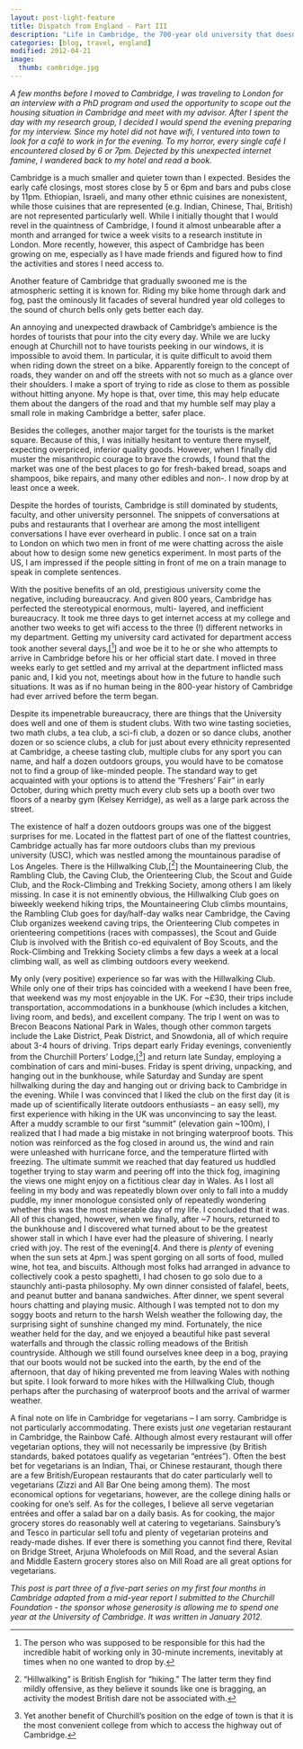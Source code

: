 ```yaml
---
layout: post-light-feature
title: Dispatch from England - Part III
description: "Life in Cambridge, the 700-year old university that doesn't look a day over 600."
categories: [blog, travel, england]
modified: 2012-04-21
image:
  thumb: cambridge.jpg
---
```

*A few months before I moved to Cambridge, I was traveling to London for an interview with a PhD program and used the opportunity to scope out the housing situation in Cambridge and meet with my advisor. After I spent the day with my research group, I decided I would spend the evening preparing for my interview. Since my hotel did not have wifi, I ventured into town to look for a café to work in for the evening. To my horror, every single café I encountered closed by 6 or 7pm. Dejected by this unexpected internet famine, I wandered back to my hotel and read a book.*

Cambridge is a much smaller and quieter town than I expected. Besides the early café closings, most stores close by 5 or 6pm and bars and pubs close by 11pm. Ethiopian, Israeli, and many other ethnic cuisines are nonexistent, while those cuisines that are represented (e.g. Indian, Chinese, Thai, British) are not represented particularly well. While I initially thought that I would revel in the quaintness of Cambridge, I found it almost unbearable after a month and arranged for twice a week visits to a research institute in London. More recently, however, this aspect of Cambridge has been growing on me, especially as I have made friends and figured how to find the activities and stores I need access to.

Another feature of Cambridge that gradually swooned me is the atmospheric setting it is known for. Riding my bike home through dark and fog, past the ominously lit facades of several hundred year old colleges to the sound of church bells only gets better each day.

An annoying and unexpected drawback of Cambridge’s ambience is the hordes of tourists that pour into the city every day. While we are lucky enough at Churchill not to have tourists peeking in our windows, it is impossible to avoid them. In particular, it is quite difficult to avoid them when riding down the street on a bike. Apparently foreign to the concept of roads, they wander on and off the streets with not so much as a glance over their shoulders. I make a sport of trying to ride as close to them as possible without hitting anyone. My hope is that, over time, this may help educate them about the dangers of the road and that my humble self may play a small role in making Cambridge a better, safer place.

Besides the colleges, another major target for the tourists is the market square. Because of this, I was initially hesitant to venture there myself, expecting overpriced, inferior quality goods. However, when I finally did muster the misanthropic courage to brave the crowds, I found that the market was one of the best places to go for fresh-baked bread, soaps and shampoos, bike repairs, and many other edibles and non-. I now drop by at least once a week.

Despite the hordes of tourists, Cambridge is still dominated by students, faculty, and other university personnel. The snippets of conversations at pubs and restaurants that I overhear are among the most intelligent conversations I have ever overheard in public. I once sat on a train to London on which two men in front of me were chatting across the aisle about how to design some new genetics experiment. In most parts of the US, I am impressed if the people sitting in front of me on a train manage to speak in complete sentences.

With the positive benefits of an old, prestigious university come the negative, including bureaucracy. And given 800 years, Cambridge has perfected the stereotypical enormous, multi- layered, and inefficient bureaucracy. It took me three days to get internet access at my college and another two weeks to get wifi access to the three (!) different networks in my department. Getting my university card activated for department access took another several days,[[^1]] and woe be it to he or she who attempts to arrive in Cambridge before his or her official start date. I moved in three weeks early to get settled and my arrival at the department inflicted mass panic and, I kid you not, meetings about how in the future to handle such situations. It was as if no human being in the 800-year history of Cambridge had ever arrived before the term began.

Despite its impenetrable bureaucracy, there are things that the University does well and one of them is student clubs. With two wine tasting societies, two math clubs, a tea club, a sci-fi club, a dozen or so dance clubs, another dozen or so science clubs, a club for just about every ethnicity represented at Cambridge, a cheese tasting club, multiple clubs for any sport you can name, and half a dozen outdoors groups, you would have to be comatose not to find a group of like-minded people. The standard way to get acquainted with your options is to attend the “Freshers’ Fair” in early October, during which pretty much every club sets up a booth over two floors of a nearby gym (Kelsey Kerridge), as well as a large park across the street.

The existence of half a dozen outdoors groups was one of the biggest surprises for me. Located in the flattest part of one of the flattest countries, Cambridge actually has far more outdoors clubs than my previous university (USC), which was nestled among the mountainous paradise of Los Angeles. There is the Hillwalking Club,[[^2]] the Mountaineering Club, the Rambling Club, the Caving Club, the Orienteering Club, the Scout and Guide Club, and the Rock-Climbing and Trekking Society, among others I am likely missing. In case it is not eminently obvious, the Hillwalking Club goes on biweekly weekend hiking trips, the Mountaineering Club climbs mountains, the Rambling Club goes for day/half-day walks near Cambridge, the Caving Club organizes weekend caving trips, the Orienteering Club competes in orienteering competitions (races with compasses), the Scout and Guide Club is involved with the British co-ed equivalent of Boy Scouts, and the Rock-Climbing and Trekking Society climbs a few days a week at a local climbing wall, as well as climbing outdoors every weekend.

My only (very positive) experience so far was with the Hillwalking Club. While only one of their trips has coincided with a weekend I have been free, that weekend was my most enjoyable in the UK. For ~£30, their trips include transportation, accommodations in a bunkhouse (which includes a kitchen, living room, and beds), and excellent company. The trip I went on was to Brecon Beacons National Park in Wales, though other common targets include the Lake District, Peak District, and Snowdonia, all of which require about 3-4 hours of driving. Trips depart early Friday evenings, conveniently from the Churchill Porters’ Lodge,[[^3]] and return late Sunday, employing a combination of cars and mini-buses. Friday is spent driving, unpacking, and hanging out in the bunkhouse, while Saturday and Sunday are spent hillwalking during the day and hanging out or driving back to Cambridge in the evening. While I was convinced that I liked the club on the first day (it is made up of scientifically literate outdoors enthusiasts – an easy sell), my first experience with hiking in the UK was unconvincing to say the least. After a muddy scramble to our first “summit” (elevation gain ~100m), I realized that I had made a big mistake in not bringing waterproof boots. This notion was reinforced as the fog closed in around us, the wind and rain were unleashed with hurricane force, and the temperature flirted with freezing. The ultimate summit we reached that day featured us huddled together trying to stay warm and peering off into the thick fog, imagining the views one might enjoy on a fictitious clear day in Wales. As I lost all feeling in my body and was repeatedly blown over only to fall into a muddy puddle, my inner monologue consisted only of repeatedly wondering whether this was the most miserable day of my life. I concluded that it was. All of this changed, however, when we finally, after ~7 hours, returned to the bunkhouse and I discovered what turned about to be the greatest shower stall in which I have ever had the pleasure of shivering. I nearly cried with joy. The rest of the evening[4. And there is <em>plenty</em> of evening when the sun sets at 4pm.] was spent gorging on all sorts of food, mulled wine, hot tea, and biscuits. Although most folks had arranged in advance to collectively cook a pesto spaghetti, I had chosen to go solo due to a staunchly anti-pasta philosophy. My own dinner consisted of falafel, beets, and peanut butter and banana sandwiches. After dinner, we spent several hours chatting and playing music. Although I was tempted not to don my soggy boots and return to the harsh Welsh weather the following day, the surprising sight of sunshine changed my mind. Fortunately, the nice weather held for the day, and we enjoyed a beautiful hike past several waterfalls and through the classic rolling meadows of the British countryside. Although we still found ourselves knee deep in a bog, praying that our boots would not be sucked into the earth, by the end of the afternoon, that day of hiking prevented me from leaving Wales with nothing but spite. I look forward to more hikes with the Hillwalking Club, though perhaps after the purchasing of waterproof boots and the arrival of warmer weather.

A final note on life in Cambridge for vegetarians – I am sorry. Cambridge is not particularly accommodating. There exists just <em>one</em> vegetarian restaurant in Cambridge, the Rainbow Café. Although almost every restaurant will offer vegetarian options, they will not necessarily be impressive (by British standards, baked potatoes qualify as vegetarian “entrées”). Often the best bet for vegetarians is an Indian, Thai, or Chinese restaurant, though there are a few British/European restaurants that do cater particularly well to vegetarians (Zizzi and All Bar One being among them). The most economical options for vegetarians, however, are the college dining halls or cooking for one’s self. As for the colleges, I believe all serve vegetarian entrées and offer a salad bar on a daily basis. As for cooking, the major grocery stores do reasonably well at catering to vegetarians. Sainsbury’s and Tesco in particular sell tofu and plenty of vegetarian proteins and ready-made dishes. If ever there is something you cannot find there, Revital on Bridge Street, Arjuna Wholefoods on Mill Road, and the several Asian and Middle Eastern grocery stores also on Mill Road are all great options for vegetarians.

*This post is part three of a five-part series on my first four months in Cambridge adapted from a mid-year report I submitted to the Churchill Foundation - the sponsor whose generosity is allowing me to spend one year at the University of Cambridge. It was written in January 2012.*

[^1]: The person who was supposed to be responsible for this had the incredible habit of working only in 30-minute increments, inevitably at times when no one wanted to drop by.
[^2]: “Hillwalking” is British English for “hiking.” The latter term they find mildly offensive, as they believe it sounds like one is bragging, an activity the modest British dare not be associated with.
[^3]: Yet another benefit of Churchill’s position on the edge of town is that it is the most convenient college from which to access the highway out of Cambridge.